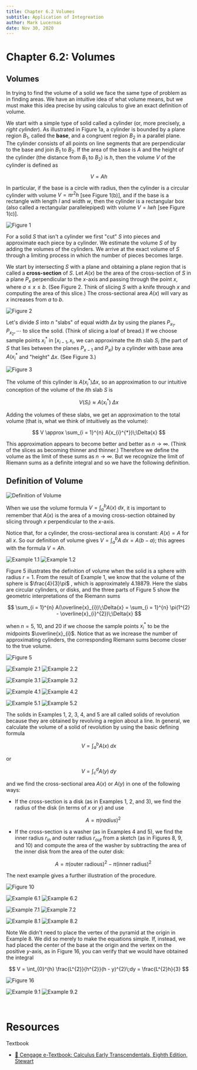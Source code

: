 ```yaml
---
title: Chapter 6.2 Volumes
subtitle: Application of Integreation
author: Mark Lucernas
date: Nov 30, 2020
---
```



# Chapter 6.2: Volumes

## Volumes

In trying to find the volume of a solid we face the same type of problem as in
finding areas. We have an intuitive idea of what volume means, but we must make
this idea precise by using calculus to give an exact definition of volume.

We start with a simple type of solid called a cylinder (or, more precisely, a
_right cylinder_). As illustrated in Figure 1a, a cylinder is bounded by a plane
region $B_{1}$, called the **base**, and a congruent region $B_{2}$ in a
parallel plane.  The cylinder consists of all points on line segments that are
perpendicular to the base and join $B_{1}$ to $B_{2}$. If the area of the base
is $A$ and the height of the cylinder (the distance from $B_{1}$ to $B_{2}$) is
$h$, then the volume $V$ of the cylinder is defined as

$$
V = Ah
$$

In particular, if the base is a circle with radius, then the cylinder is a
circular cylinder with volume $V = \pi r^{2}h$ [see Figure 1(b)], and if the
base is a rectangle with length $l$ and width $w$, then the cylinder is a
rectangular box (also called a rectangular parallelepiped) with volume $V = lwh$
[see Figure 1(c)].

![Figure 1](../../../../../files/fall-2020/MATH-150/chapter-6/6.2_figure-1.png)

For a solid $S$ that isn't a cylinder we first "cut" $S$ into pieces and
approximate each piece by a cylinder. We estimate the volume $S$ of by adding
the volumes of the cylinders. We arrive at the exact volume of $S$ through a
limiting process in which the number of pieces becomes large.

We start by intersecting $S$ with a plane and obtaining a plane region that is
called a **cross-section** of $S$. Let $A(x)$ be the area of the cross-section
of $S$ in a plane $P_{x}$ perpendicular to the $x$-axis and passing through the
point $x$, where $a \le x \le b$. (See Figure 2. Think of slicing $S$ with a
knife through $x$ and computing the area of this slice.) The cross-sectional
area $A(x)$ will vary as $x$ increases from $a$ to $b$.

![Figure 2](../../../../../files/fall-2020/MATH-150/chapter-6/6.2_figure-2.png)

Let's divide $S$ into $n$ "slabs" of equal width $\Delta{x}$ by using the planes
$P_{x_{1}}, P_{x_{2}}, \cdots$ to slice the solid. (Think of slicing a loaf of
bread.) If we choose sample points $x_{i}^{*}$ in $[x_{i - 1}, x_{i}$, we can
approximate the $i$th slab $S_{i}$ (the part of $S$ that lies between the planes
$P_{x - 1}$ and $P_{xi}$) by a cylinder with base area $A(x_{i}^{*}$ and
"height" $\Delta{x}$. (See Figure 3.)

![Figure 3](../../../../../files/fall-2020/MATH-150/chapter-6/6.2_figure-3.png)

The volume of this cylinder is $A(x_{i}^{*})\Delta{x}$, so an approximation to
our intuitive conception of the volume of the $i$th slab $S$ is

$$
V(S_{i}) \approx A(x_{i}^{*})\;\Delta{x}
$$

Adding the volumes of these slabs, we get an approximation to the total volume
(that is, what we think of intuitively as the volume):

$$
V \approx \sum_{i = 1}^{n} A(x_{i}^{*})\;\Delta{x}
$$

This approximation appears to become better and better as $n \to \infty$. (Think
of the slices as becoming thinner and thinner.) Therefore we define the volume
as the limit of these sums as $n \to \infty$. But we recognize the limit of
Riemann sums as a definite integral and so we have the following definition.

## Definition of Volume

![Definition of Volume](../../../../../files/fall-2020/MATH-150/chapter-6/6.2_definition_of_volume.png)

When we use the volume formula $V = \int_{a}^{b} A(x)\;dx$, it is important to
remember that $A(x)$ is the area of a moving cross-section obtained by slicing
through $x$ perpendicular to the $x$-axis.

Notice that, for a cylinder, the cross-sectional area is constant: $A(x) = A$
for all $x$. So our definition of volume gives $V = \int_{a}^{b} A\;dx = A(b -
a)$; this agrees with the formula $V = Ah$.

![Example 1.1](../../../../../files/fall-2020/MATH-150/chapter-6/6.2_example-1.1.png)
![Example 1.2](../../../../../files/fall-2020/MATH-150/chapter-6/6.2_example-1.2.png)

Figure 5 illustrates the definition of volume when the solid is a sphere with
radius $r = 1$. From the result of Example 1, we know that the volume of the
sphere is $\frac{4}{3}\pi$ , which is approximately $4.18879$. Here the slabs
are circular cylinders, or disks, and the three parts of Figure 5 show the
geometric interpretations of the Riemann sums

$$
\sum_{i = 1}^{n} A(\overline{x}_{i})\;\Delta{x} = \sum_{i = 1}^{n} \pi(1^{2} - \overline{x}_{i}^{2})\;\Delta{x}
$$

when $n = 5$, $10$, and $20$ if we choose the sample points $x_{i}^{*}$ to be
the midpoints $\overline{x}_{i}$. Notice that as we increase the number of
approximating cylinders, the corresponding Riemann sums become closer to the
true volume.

![Figure 5](../../../../../files/fall-2020/MATH-150/chapter-6/6.2_figure-5.png)

![Example 2.1](../../../../../files/fall-2020/MATH-150/chapter-6/6.2_example-2.1.png)
![Example 2.2](../../../../../files/fall-2020/MATH-150/chapter-6/6.2_example-2.2.png)

![Example 3.1](../../../../../files/fall-2020/MATH-150/chapter-6/6.2_example-3.1.png)
![Example 3.2](../../../../../files/fall-2020/MATH-150/chapter-6/6.2_example-3.2.png)

![Example 4.1](../../../../../files/fall-2020/MATH-150/chapter-6/6.2_example-4.1.png)
![Example 4.2](../../../../../files/fall-2020/MATH-150/chapter-6/6.2_example-4.2.png)

![Example 5.1](../../../../../files/fall-2020/MATH-150/chapter-6/6.2_example-5.1.png)
![Example 5.2](../../../../../files/fall-2020/MATH-150/chapter-6/6.2_example-5.2.png)

The solids in Examples 1, 2, 3, 4, and 5 are all called solids of revolution
because they are obtained by revolving a region about a line. In general, we
calculate the volume of a solid of revolution by using the basic defining
formula

$$
V = \int_{a}^{b} A(x)\;dx
$$

or

$$
V = \int_{c}^{d} A(y)\;dy
$$

and we find the cross-sectional area $A(x)$ or $A(y)$ in one of the following
ways:

- If the cross-section is a disk (as in Examples 1, 2, and 3), we find the
  radius of the disk (in terms of $x$ or $y$) and use

  $$
  A =\pi(radius)^{2}
  $$

- If the cross-section is a washer (as in Examples 4 and 5), we find the inner
  radius $r_{in}$ and outer radius $r_{out}$ from a sketch (as in Figures 8, 9,
  and 10) and compute the area of the washer by subtracting the area of the
  inner disk from the area of the outer disk:

  $$
  A = \pi(\text{outer radious})^{2} - \pi(\text{inner radius})^{2}
  $$

The next example gives a further illustration of the procedure.

![Figure 10](../../../../../files/fall-2020/MATH-150/chapter-6/6.2_figure-10.png)

![Example 6.1](../../../../../files/fall-2020/MATH-150/chapter-6/6.2_example-6.1.png)
![Example 6.2](../../../../../files/fall-2020/MATH-150/chapter-6/6.2_example-6.2.png)

![Example 7.1](../../../../../files/fall-2020/MATH-150/chapter-6/6.2_example-7.1.png)
![Example 7.2](../../../../../files/fall-2020/MATH-150/chapter-6/6.2_example-7.2.png)

![Example 8.1](../../../../../files/fall-2020/MATH-150/chapter-6/6.2_example-8.1.png)
![Example 8.2](../../../../../files/fall-2020/MATH-150/chapter-6/6.2_example-8.2.png)

Note We didn't need to place the vertex of the pyramid at the origin in Example
8. We did so merely to make the equations simple. If, instead, we had placed the
center of the base at the origin and the vertex on the positive $y$-axis, as in
Figure 16, you can verify that we would have obtained the integral

$$
V = \int_{0}^{h} \frac{L^{2}}{h^{2}}(h - y)^{2}\;dy = \frac{L^{2}h}{3}
$$

![Figure 16](../../../../../files/fall-2020/MATH-150/chapter-6/6.2_figure-16.png)

![Example 9.1](../../../../../files/fall-2020/MATH-150/chapter-6/6.2_example-9.1.png)
![Example 9.2](../../../../../files/fall-2020/MATH-150/chapter-6/6.2_example-9.2.png)

<br>

# Resources

Textbook

+ [📄 Cengage e-Textbook: Calculus Early Transcendentals, Eighth Edition, Stewart](https://webassign.com/)

